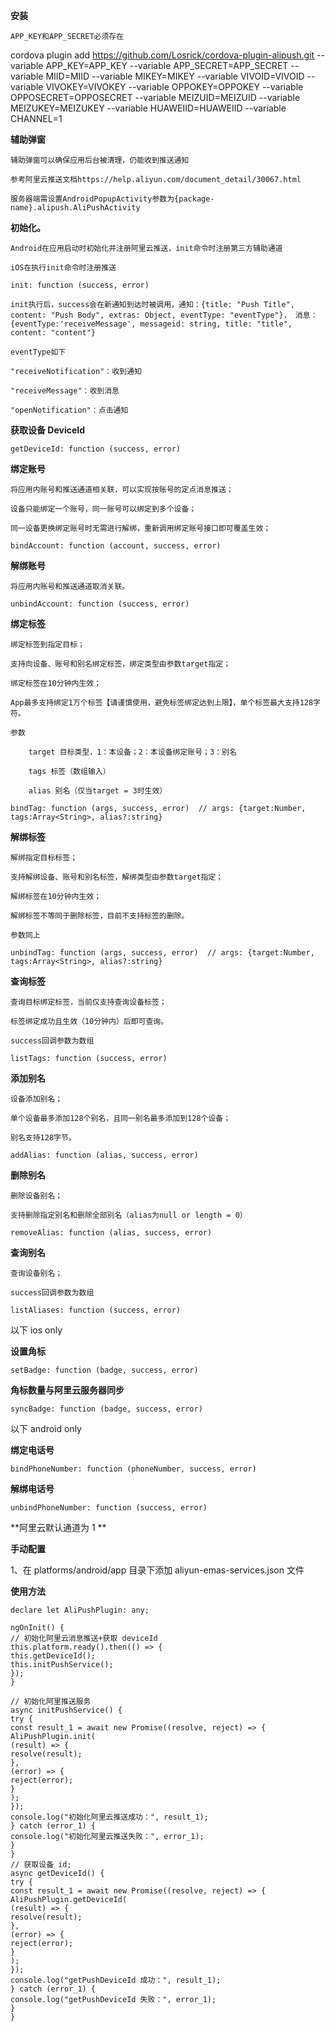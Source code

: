 **安装**

`APP_KEY和APP_SECRET必须存在`

cordova plugin add https://github.com/Losrick/cordova-plugin-alipush.git --variable APP_KEY=APP_KEY --variable APP_SECRET=APP_SECRET --variable MIID=MIID --variable MIKEY=MIKEY --variable VIVOID=VIVOID --variable VIVOKEY=VIVOKEY --variable OPPOKEY=OPPOKEY --variable OPPOSECRET=OPPOSECRET --variable MEIZUID=MEIZUID --variable MEIZUKEY=MEIZUKEY --variable HUAWEIID=HUAWEIID --variable CHANNEL=1

**辅助弹窗**

    辅助弹窗可以确保应用后台被清理，仍能收到推送通知

    参考阿里云推送文档https://help.aliyun.com/document_detail/30067.html

    服务器端需设置AndroidPopupActivity参数为{package-name}.alipush.AliPushActivity

**初始化。**

    Android在应用启动时初始化并注册阿里云推送，init命令时注册第三方辅助通道

    iOS在执行init命令时注册推送

    init: function (success, error)

    init执行后，success会在新通知到达时被调用，通知：{title: "Push Title", content: "Push Body", extras: Object, eventType: "eventType"}， 消息：{eventType:'receiveMessage', messageid: string, title: "title", content: "content"}

    eventType如下

    "receiveNotification"：收到通知

    "receiveMessage"：收到消息

    "openNotification"：点击通知

**获取设备 DeviceId**

    getDeviceId: function (success, error)

**绑定账号**

    将应用内账号和推送通道相关联，可以实现按账号的定点消息推送；

    设备只能绑定一个账号，同一账号可以绑定到多个设备；

    同一设备更换绑定账号时无需进行解绑，重新调用绑定账号接口即可覆盖生效；

    bindAccount: function (account, success, error)

**解绑账号**

    将应用内账号和推送通道取消关联。

    unbindAccount: function (success, error)

**绑定标签**

    绑定标签到指定目标；

    支持向设备、账号和别名绑定标签，绑定类型由参数target指定；

    绑定标签在10分钟内生效；

    App最多支持绑定1万个标签【请谨慎使用，避免标签绑定达到上限】，单个标签最大支持128字符。

    参数

        target 目标类型，1：本设备；2：本设备绑定账号；3：别名

        tags 标签（数组输入）

        alias 别名（仅当target = 3时生效）

    bindTag: function (args, success, error)  // args: {target:Number, tags:Array<String>, alias?:string}

**解绑标签**

    解绑指定目标标签；

    支持解绑设备、账号和别名标签，解绑类型由参数target指定；

    解绑标签在10分钟内生效；

    解绑标签不等同于删除标签，目前不支持标签的删除。

    参数同上

    unbindTag: function (args, success, error)  // args: {target:Number, tags:Array<String>, alias?:string}

**查询标签**

    查询目标绑定标签，当前仅支持查询设备标签；

    标签绑定成功且生效（10分钟内）后即可查询。

    success回调参数为数组

    listTags: function (success, error)

**添加别名**

    设备添加别名；

    单个设备最多添加128个别名，且同一别名最多添加到128个设备；

    别名支持128字节。

    addAlias: function (alias, success, error)

**删除别名**

    删除设备别名；

    支持删除指定别名和删除全部别名（alias为null or length = 0）

    removeAlias: function (alias, success, error)

**查询别名**

    查询设备别名；

    success回调参数为数组

    listAliases: function (success, error)

以下 ios only

**设置角标**

    setBadge: function (badge, success, error)

**角标数量与阿里云服务器同步**

    syncBadge: function (badge, success, error)

以下 android only

**绑定电话号**

    bindPhoneNumber: function (phoneNumber, success, error)

**解绑电话号**

    unbindPhoneNumber: function (success, error)

**阿里云默认通道为 1 **

**手动配置**

1、在 platforms/android/app 目录下添加 aliyun-emas-services.json 文件

**使用方法**

    declare let AliPushPlugin: any;

    ngOnInit() {
    // 初始化阿里云消息推送+获取 deviceId
    this.platform.ready().then(() => {
    this.getDeviceId();
    this.initPushService();
    });
    }

    // 初始化阿里推送服务
    async initPushService() {
    try {
    const result_1 = await new Promise((resolve, reject) => {
    AliPushPlugin.init(
    (result) => {
    resolve(result);
    },
    (error) => {
    reject(error);
    }
    );
    });
    console.log("初始化阿里云推送成功：", result_1);
    } catch (error_1) {
    console.log("初始化阿里云推送失败：", error_1);
    }
    }
    // 获取设备 id;
    async getDeviceId() {
    try {
    const result_1 = await new Promise((resolve, reject) => {
    AliPushPlugin.getDeviceId(
    (result) => {
    resolve(result);
    },
    (error) => {
    reject(error);
    }
    );
    });
    console.log("getPushDeviceId 成功：", result_1);
    } catch (error_1) {
    console.log("getPushDeviceId 失败：", error_1);
    }
    }
